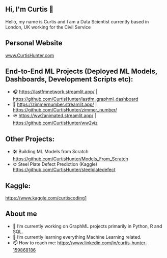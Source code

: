 ## Hi, I'm Curtis 👋

Hello, my name is Curtis and I am a Data Scientist currently based in London, UK working for the Civil Service

## Personal Website

www.CurtisHunter.com

## End-to-End ML Projects (Deployed ML Models, Dashboards, Development Scripts etc):

- 🎧 https://lastfmnetwork.streamlit.app/ | https://github.com/CurtisHunter/lastfm_graphml_dashboard
- 🎥 https://zimmernumber.streamlit.app/ | https://github.com/CurtisHunter/zimmer_number/
- 🪖 https://ww2animated.streamlit.app/ | https://github.com/CurtisHunter/ww2viz

## Other Projects:

- 🛠️ Building ML Models from Scratch https://github.com/CurtisHunter/Models_From_Scratch
- ⚙️ Steel Plate Defect Prediction (Kaggle) https://github.com/CurtisHunter/steelplatedefect

## Kaggle:

https://www.kaggle.com/curtiscoding1
  
## About me

- 🔭 I’m currently working on GraphML projects primarily in Python, R and SQL.
- 🌱 I’m currently learning everything Machine Learning related.
- 📫 How to reach me: https://www.linkedin.com/in/curtis-hunter-159868186
